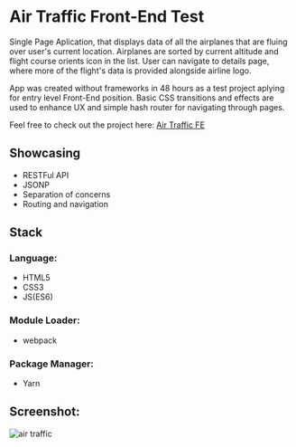 # Air Traffic Front-End Test

Single Page Aplication, that displays data of all the airplanes that are fluing over user's current location. Airplanes are sorted by current altitude and flight course orients icon in the list. User can navigate to details page, where more of the flight's data is provided alongside airline logo. 

App was created without frameworks in 48 hours as a test project aplying for entry level Front-End position. Basic CSS transitions and effects are used to enhance UX and simple hash router for navigating through pages. 

Feel free to check out the project here: [Air Traffic FE](https://dejan-krstic.github.io/air-traffic-fe-test/)


## Showcasing
- RESTFul API
- JSONP
- Separation of concerns
- Routing and navigation

## Stack
### Language: 
- HTML5 
- CSS3
- JS(ES6) 
### Module Loader: 
- webpack
### Package Manager: 
- Yarn
## Screenshot:
![air traffic](https://user-images.githubusercontent.com/36072848/39974245-a15b582e-5727-11e8-9872-33483442e18a.PNG)



